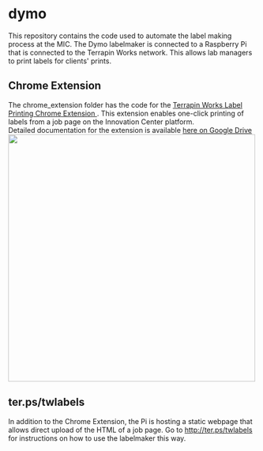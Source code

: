 # dymo
<p id="intro">
  This repository contains the code used to automate the label making process at the MIC. 
  The Dymo labelmaker is connected to a Raspberry Pi that is connected to the Terrapin Works network. 
  This allows lab managers to print labels for clients' prints. 
</p>

<h2>Chrome Extension</h2>
<p id="chrome_extension">
  The chrome_extension folder has the code for the 
  <a href="https://chrome.google.com/webstore/detail/terrapin-works-label-prin/hlmhjakokajncnencjkhieokhpkdilfl">
	  Terrapin Works Label Printing Chrome Extension
  </a>.
  This extension enables one-click printing of labels from a job page on the Innovation Center platform.
  <br> 
  Detailed documentation for the extension is available 
  <a href="https://docs.google.com/a/eng.umd.edu/document/d/12CAjwy1aIZTeaBpE2GL8NS2cRC6DzNVWBN9W_5VUYUk/edit?usp=sharing">
    here on Google Drive
  </a>
  <img src="https://lh3.googleusercontent.com/qaJ5Jdjk1c0aZOEB96PgDw6flDJdmdBY-uVi476zQ8atYXEr8A1F0qqE5qJT4evm37GvjH5S2Fk=s640-h400-e365-rw" width="500px"/>
</p>

<h2>ter.ps/twlabels</h2>
<p id="twlabels">
  In addition to the Chrome Extension, the Pi is hosting a static webpage that allows direct upload of the HTML of a job page. Go to
  <a href="http://ter.ps/twlabels">
    http://ter.ps/twlabels
  </a>
  for instructions on how to use the labelmaker this way.
</p>
